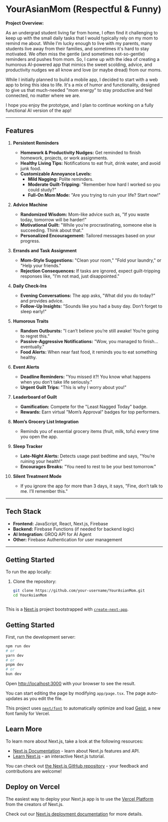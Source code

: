 # YourAsianMom (Respectful & Funny)

**Project Overview:**

As an undergrad student living far from home, I often find it challenging to keep up with the small daily tasks that I would typically rely on my mom to remind me about. While I’m lucky enough to live with my parents, many students live away from their families, and sometimes it's hard to stay motivated. We often miss the gentle (and sometimes not-so-gentle) reminders and pushes from mom. So, I came up with the idea of creating a humorous AI-powered app that mimics the sweet scolding, advice, and productivity nudges we all know and love (or maybe dread) from our moms. 

While I initially planned to build a mobile app, I decided to start with a web app to bring this idea to life. It's a mix of humor and functionality, designed to give us that much-needed "mom energy" to stay productive and feel connected, no matter where we are.

I hope you enjoy the prototype, and I plan to continue working on a fully functional AI version of the app!

---

## Features

1. **Persistent Reminders**  
   - **Homework & Productivity Nudges:** Get reminded to finish homework, projects, or work assignments.  
   - **Healthy Living Tips:** Notifications to eat fruit, drink water, and avoid junk food.  
   - **Customizable Annoyance Levels:**  
     - **Mild Nagging:** Polite reminders.  
     - **Moderate Guilt-Tripping:** "Remember how hard I worked so you could study?"  
     - **Full-On Mom Mode:** "Are you trying to ruin your life? Start now!"

2. **Advice Machine**  
   - **Randomized Wisdom:** Mom-like advice such as, "If you waste today, tomorrow will be harder!"  
   - **Motivational Guilt:** "While you’re procrastinating, someone else is succeeding. Think about that."  
   - **Personalized Encouragement:** Tailored messages based on your progress.

3. **Errands and Task Assignment**  
   - **Mom-Style Suggestions:** "Clean your room," "Fold your laundry," or "Help your friends."  
   - **Rejection Consequences:** If tasks are ignored, expect guilt-tripping responses like, "I’m not mad, just disappointed."

4. **Daily Check-Ins**  
   - **Evening Conversations:** The app asks, "What did you do today?" and provides advice.  
   - **Follow-Up Insights:** "Sounds like you had a busy day. Don’t forget to sleep early!"

5. **Humorous Traits**  
   - **Random Outbursts:** "I can’t believe you’re still awake! You’re going to regret this."  
   - **Passive-Aggressive Notifications:** "Wow, you managed to finish... eventually."  
   - **Food Alerts:** When near fast food, it reminds you to eat something healthy.

6. **Event Alerts**  
   - **Deadline Reminders:** "You missed it?! You know what happens when you don’t take life seriously."  
   - **Urgent Guilt Trips:** "This is why I worry about you!"

7. **Leaderboard of Guilt**  
   - **Gamification:** Compete for the "Least Nagged Today" badge.  
   - **Rewards:** Earn virtual "Mom’s Approval" badges for top performers.

8. **Mom’s Grocery List Integration**  
   - Reminds you of essential grocery items (fruit, milk, tofu) every time you open the app.

9. **Sleep Tracker**  
   - **Late-Night Alerts:** Detects usage past bedtime and says, "You’re ruining your health!"  
   - **Encourages Breaks:** "You need to rest to be your best tomorrow."

10. **Silent Treatment Mode**  
    - If you ignore the app for more than 3 days, it says, "Fine, don’t talk to me. I’ll remember this."

---

## Tech Stack

- **Frontend:** JavaScript, React, Next.js, Firebase
- **Backend:** Firebase Functions (if needed for backend logic)
- **AI Integration:** GROQ API for AI Agent
- **Other:** Firebase Authentication for user management

---

## Getting Started

To run the app locally:

1. Clone the repository:
   ```bash
   git clone https://github.com/your-username/YourAsianMom.git
   cd YourAsianMom



This is a [Next.js](https://nextjs.org) project bootstrapped with [`create-next-app`](https://nextjs.org/docs/app/api-reference/cli/create-next-app).

## Getting Started

First, run the development server:

```bash
npm run dev
# or
yarn dev
# or
pnpm dev
# or
bun dev
```

Open [http://localhost:3000](http://localhost:3000) with your browser to see the result.

You can start editing the page by modifying `app/page.tsx`. The page auto-updates as you edit the file.

This project uses [`next/font`](https://nextjs.org/docs/app/building-your-application/optimizing/fonts) to automatically optimize and load [Geist](https://vercel.com/font), a new font family for Vercel.

## Learn More

To learn more about Next.js, take a look at the following resources:

- [Next.js Documentation](https://nextjs.org/docs) - learn about Next.js features and API.
- [Learn Next.js](https://nextjs.org/learn) - an interactive Next.js tutorial.

You can check out [the Next.js GitHub repository](https://github.com/vercel/next.js) - your feedback and contributions are welcome!

## Deploy on Vercel

The easiest way to deploy your Next.js app is to use the [Vercel Platform](https://vercel.com/new?utm_medium=default-template&filter=next.js&utm_source=create-next-app&utm_campaign=create-next-app-readme) from the creators of Next.js.

Check out our [Next.js deployment documentation](https://nextjs.org/docs/app/building-your-application/deploying) for more details.
